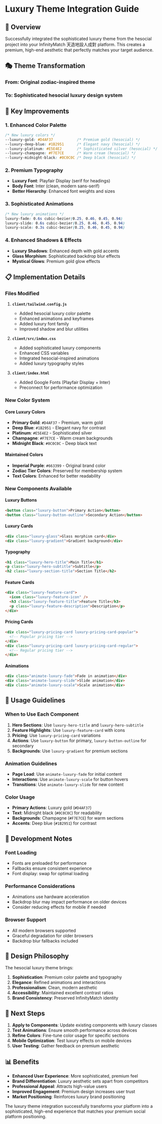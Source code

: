 # Luxury Theme Integration Guide

## 🎨 Overview

Successfully integrated the sophisticated luxury theme from the hesocial project into your InfinityMatch 天造地設人成對 platform. This creates a premium, high-end aesthetic that perfectly matches your target audience.

## 🎭 Theme Transformation

### **From**: Original zodiac-inspired theme
### **To**: Sophisticated hesocial luxury design system

## 🌟 Key Improvements

### **1. Enhanced Color Palette**
```css
/* New luxury colors */
--luxury-gold: #D4AF37           /* Premium gold (hesocial) */
--luxury-deep-blue: #1B2951      /* Elegant navy (hesocial) */
--luxury-platinum: #E5E4E2       /* Sophisticated silver (hesocial) */
--luxury-champagne: #F7E7CE      /* Warm cream (hesocial) */
--luxury-midnight-black: #0C0C0C /* Deep black (hesocial) */
```

### **2. Premium Typography**
- **Luxury Font**: Playfair Display (serif for headings)
- **Body Font**: Inter (clean, modern sans-serif)
- **Better Hierarchy**: Enhanced font weights and sizes

### **3. Sophisticated Animations**
```css
/* New luxury animations */
luxury-fade: 0.6s cubic-bezier(0.25, 0.46, 0.45, 0.94)
luxury-slide: 0.6s cubic-bezier(0.25, 0.46, 0.45, 0.94)
luxury-scale: 0.3s cubic-bezier(0.25, 0.46, 0.45, 0.94)
```

### **4. Enhanced Shadows & Effects**
- **Luxury Shadows**: Enhanced depth with gold accents
- **Glass Morphism**: Sophisticated backdrop blur effects
- **Mystical Glows**: Premium gold glow effects

## 📋 Implementation Details

### **Files Modified**

1. **`client/tailwind.config.js`**
   - Added hesocial luxury color palette
   - Enhanced animations and keyframes
   - Added luxury font family
   - Improved shadow and blur utilities

2. **`client/src/index.css`**
   - Added sophisticated luxury components
   - Enhanced CSS variables
   - Integrated hesocial-inspired animations
   - Added luxury typography styles

3. **`client/index.html`**
   - Added Google Fonts (Playfair Display + Inter)
   - Preconnect for performance optimization

### **New Color System**

#### **Core Luxury Colors**
- **Primary Gold**: `#D4AF37` - Premium, warm gold
- **Deep Blue**: `#1B2951` - Elegant navy for contrast
- **Platinum**: `#E5E4E2` - Sophisticated silver
- **Champagne**: `#F7E7CE` - Warm cream backgrounds
- **Midnight Black**: `#0C0C0C` - Deep black text

#### **Maintained Colors**
- **Imperial Purple**: `#663399` - Original brand color
- **Zodiac Tier Colors**: Preserved for membership system
- **Text Colors**: Enhanced for better readability

### **New Components Available**

#### **Luxury Buttons**
```html
<button class="luxury-button">Primary Action</button>
<button class="luxury-button-outline">Secondary Action</button>
```

#### **Luxury Cards**
```html
<div class="luxury-glass">Glass morphism card</div>
<div class="luxury-gradient">Gradient background</div>
```

#### **Typography**
```html
<h1 class="luxury-hero-title">Main Title</h1>
<p class="luxury-hero-subtitle">Subtitle</p>
<h2 class="luxury-section-title">Section Title</h2>
```

#### **Feature Cards**
```html
<div class="luxury-feature-card">
  <icon class="luxury-feature-icon" />
  <h3 class="luxury-feature-title">Feature Title</h3>
  <p class="luxury-feature-description">Description</p>
</div>
```

#### **Pricing Cards**
```html
<div class="luxury-pricing-card luxury-pricing-card-popular">
  <!-- Popular pricing tier -->
</div>
<div class="luxury-pricing-card luxury-pricing-card-regular">
  <!-- Regular pricing tier -->
</div>
```

#### **Animations**
```html
<div class="animate-luxury-fade">Fade in animation</div>
<div class="animate-luxury-slide">Slide animation</div>
<div class="animate-luxury-scale">Scale animation</div>
```

## 🎯 Usage Guidelines

### **When to Use Each Component**

1. **Hero Sections**: Use `luxury-hero-title` and `luxury-hero-subtitle`
2. **Feature Highlights**: Use `luxury-feature-card` with icons
3. **Pricing**: Use `luxury-pricing-card` variations
4. **Actions**: Use `luxury-button` for primary, `luxury-button-outline` for secondary
5. **Backgrounds**: Use `luxury-gradient` for premium sections

### **Animation Guidelines**

- **Page Load**: Use `animate-luxury-fade` for initial content
- **Interactions**: Use `animate-luxury-scale` for button hovers
- **Transitions**: Use `animate-luxury-slide` for new content

### **Color Usage**

- **Primary Actions**: Luxury gold (`#D4AF37`)
- **Text**: Midnight black (`#0C0C0C`) for readability
- **Backgrounds**: Champagne (`#F7E7CE`) for warm sections
- **Accents**: Deep blue (`#1B2951`) for contrast

## 🔧 Development Notes

### **Font Loading**
- Fonts are preloaded for performance
- Fallbacks ensure consistent experience
- Font display: swap for optimal loading

### **Performance Considerations**
- Animations use hardware acceleration
- Backdrop blur may impact performance on older devices
- Consider reducing effects for mobile if needed

### **Browser Support**
- All modern browsers supported
- Graceful degradation for older browsers
- Backdrop blur fallbacks included

## 🎨 Design Philosophy

The hesocial luxury theme brings:

1. **Sophistication**: Premium color palette and typography
2. **Elegance**: Refined animations and interactions
3. **Professionalism**: Clean, modern aesthetic
4. **Accessibility**: Maintained excellent contrast ratios
5. **Brand Consistency**: Preserved InfinityMatch identity

## 🚀 Next Steps

1. **Apply to Components**: Update existing components with luxury classes
2. **Test Animations**: Ensure smooth performance across devices
3. **Refine Colors**: Fine-tune color usage for specific sections
4. **Mobile Optimization**: Test luxury effects on mobile devices
5. **User Testing**: Gather feedback on premium aesthetic

## 📊 Benefits

- **Enhanced User Experience**: More sophisticated, premium feel
- **Brand Differentiation**: Luxury aesthetic sets apart from competitors
- **Professional Appeal**: Attracts high-value users
- **Improved Engagement**: Premium design increases user trust
- **Market Positioning**: Reinforces luxury brand positioning

The luxury theme integration successfully transforms your platform into a sophisticated, high-end experience that matches your premium social platform positioning.